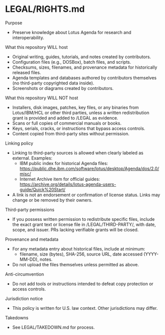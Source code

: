 # LEGAL/RIGHTS.md

Purpose
- Preserve knowledge about Lotus Agenda for research and interoperability.

What this repository WILL host
- Original writing, guides, tutorials, and notes created by contributors.
- Configuration files (e.g., DOSBox), batch files, and scripts.
- Checksums, sizes, filenames, and provenance metadata for historically released files.
- Agenda templates and databases authored by contributors themselves (no third-party copyrighted data inside).
- Screenshots or diagrams created by contributors.

What this repository WILL NOT host
- Installers, disk images, patches, key files, or any binaries from Lotus/IBM/HCL or other third parties, unless a written redistribution grant is provided and added to /LEGAL as evidence.
- Scans or full copies of commercial manuals or books.
- Keys, serials, cracks, or instructions that bypass access controls.
- Content copied from third-party sites without permission.

Linking policy
- Linking to third-party sources is allowed when clearly labeled as external. Examples:
  - IBM public index for historical Agenda files:
    https://public.dhe.ibm.com/software/lotus/desktop/Agenda/dos/2.0/misc/
  - Internet Archive item for official guides:
    https://archive.org/details/lotus-agenda-users-guide/Quick%20Start/
- A link is not an endorsement or confirmation of license status. Links may change or be removed by their owners.

Third-party permissions
- If you possess written permission to redistribute specific files, include the exact grant text or license file in /LEGAL/THIRD-PARTY/<folder>, with date, scope, and issuer. PRs lacking verifiable grants will be closed.

Provenance and metadata
- For any metadata entry about historical files, include at minimum:
  - filename, size (bytes), SHA-256, source URL, date accessed (YYYY-MM-DD), notes.
- Do not upload the files themselves unless permitted as above.

Anti-circumvention
- Do not add tools or instructions intended to defeat copy protection or access controls.

Jurisdiction notice
- This policy is written for U.S. law context. Other jurisdictions may differ.

Takedowns
- See LEGAL/TAKEDOWN.md for process.

